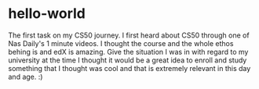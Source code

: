 # hello-world
The first task on my CS50 journey. 
I first heard about CS50 through one of Nas Daily's 1 minute videos. 
I thought the course and the whole ethos behing is and edX is amazing.
Give the situation I was in with regard to my university at the time I thought it would be a great idea to enroll and study something that I thought was cool and that is extremely relevant in this day and age. 
:)
